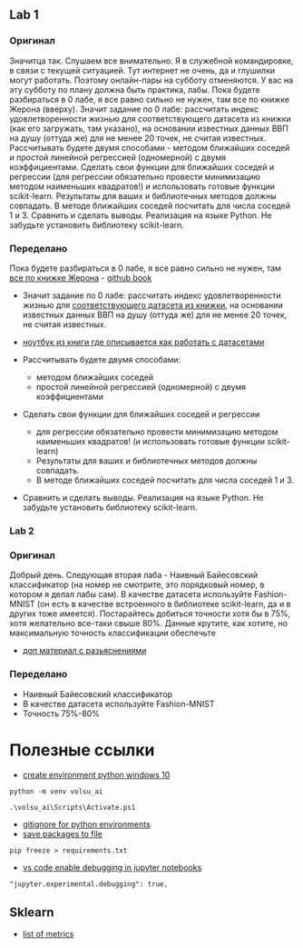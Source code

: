## Lab 1

### Оригинал

Значитца так. Слушаем все внимательно. Я в служебной командировке, в связи с текущей ситуацией. Тут интернет не очень, да и глушилки могут работать. Поэтому онлайн-пары на субботу отменяются. У вас на эту субботу по плану должна быть практика, лабы. Пока будете разбираться в 0 лабе, я все равно сильно не нужен, там все по книжке Жерона (вверху). Значит задание по 0 лабе: рассчитать индекс удовлетворенности жизнью для соответствующего датасета из книжки (как его загружать, там указано), на основании известных данных ВВП на душу (оттуда же) для не менее 20 точек, не считая известных. Рассчитывать будете двумя способами - методом ближайших соседей и простой линейной регрессией (одномерной) с двумя коэффициентами. Сделать свои функции для ближайших соседей и регрессии (для регрессии обязательно провести минимизацию методом наименьших квадратов!) и использовать готовые функции scikit-learn. Результаты для ваших и библиотечных методов должны совпадать. В методе ближайших соседей посчитать для числа соседей 1 и 3. Сравнить и сделать выводы. Реализация на языке Python. Не забудьте установить библиотеку scikit-learn.

### Переделано

Пока будете разбираться в 0 лабе, я все равно сильно не нужен, там [все по книжке Жерона](./lab_task_materials/%D0%9F%D1%80%D0%B8%D0%BA%D0%BB%D0%B0%D0%B4%D0%BD%D0%BE%D0%B5%20%D0%BC%D0%B0%D1%88%D0%B8%D0%BD%D0%BD%D0%BE%D0%B5%20%D0%BE%D0%B1%D1%83%D1%87%D0%B5%D0%BD%D0%B8%D0%B5%20%D1%81%20%D0%BF%D0%BE%D0%BC%D0%BE%D1%89%D1%8C%D1%8E%20Scikit-Learn%20%D0%B8%20TensorFlow%20%D0%9E%D1%80%D0%B5%D0%BB%D1%8C%D0%B5%D0%BD%20%D0%96%D0%B5%D1%80%D0%BE%D0%BD.pdf) - [github book](https://github.com/ageron/handson-ml)

- Значит задание по 0 лабе: рассчитать индекс удовлетворенности жизнью для [соответствующего датасета из книжки](https://github.com/ageron/handson-ml/tree/master/datasets/lifesat), на основании известных данных ВВП на душу (оттуда же) для не менее 20 точек, не считая известных.

- [ноутбук из книги где описывается как работать с датасетами](https://github.com/ageron/handson-ml/blob/master/01_the_machine_learning_landscape.ipynb)

- Рассчитывать будете двумя способами:

  - методом ближайших соседей
  - простой линейной регрессией (одномерной) с двумя коэффициентами

- Сделать свои функции для ближайших соседей и регрессии
  - для регрессии обязательно провести минимизацию методом наименьших квадратов! (и использовать готовые функции scikit-learn)
  - Результаты для ваших и библиотечных методов должны совпадать.
  - В методе ближайших соседей посчитать для числа соседей 1 и 3.
- Сравнить и сделать выводы. Реализация на языке Python. Не забудьте установить библиотеку scikit-learn.

### Lab 2

### Оригинал

Добрый день. Следующая вторая лаба - Наивный Байесовский классификатор (на номер не смотрите, это порядковый номер, в котором я делал лабы сам). В качестве датасета используйте Fashion-MNIST (он есть в качестве встроенного в библиотеке scikit-learn, да и в других тоже имеется). Постарайтесь добиться точности хотя бы в 75%, хотя желательно все-таки свыше 80%. Данные крутите, как хотите, но максимальную точность классификации обеспечьте

- [доп материал с разьяснениями](./lab_task_materials/Lab_4_ML.docx)

### Переделано

- Наивный Байесовский классификатор
- В качестве датасета используйте Fashion-MNIST
- Точность 75%-80%

# Полезные ссылки

- [create environment python windows 10](https://docs.python.org/3/library/venv.html)

```
python -m venv volsu_ai
```

```
.\volsu_ai\Scripts\Activate.ps1
```

- [gitignore for python environments](https://github.com/github/gitignore/blob/main/Python.gitignore)
- [save packages to file](https://stackoverflow.com/questions/31684375/automatically-create-requirements-txt)

```
pip freeze > requirements.txt
```

- [vs code enable debugging in jupyter notebooks](https://medium.com/geekculture/debug-jupyter-notebooks-in-vscode-21b2be259f9d)

```
"jupyter.experimental.debugging": true,
```

## Sklearn

- [list of metrics](https://scikit-learn.org/stable/modules/model_evaluation.html#common-cases-predefined-values)
